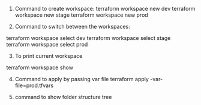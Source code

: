 1. Command to create workspace:
terraform workspace new dev
terraform workspace new stage
terraform workspace new prod

2. Command to switch between the workspaces:

terraform workspace select dev
terraform workspace select stage
terraform workspace select prod

3. To print current workspace

terraform workspace show

4. Command to apply by passing var file
terraform apply -var-file=prod.tfvars

5. command to show folder structure
tree

